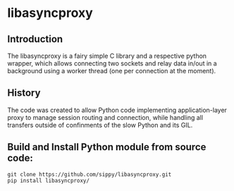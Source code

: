 # libasyncproxy

## Introduction

The libasyncproxy is a fairy simple C library and a respective python wrapper,
which allows connecting two sockets and relay data in/out in a background
using a worker thread (one per connection at the moment).

## History

The code was created to allow Python code implementing application-layer proxy
to manage session routing and connection, while handling all transfers outside
of confinments of the slow Python and its GIL.

## Build and Install Python module from source code:

```
git clone https://github.com/sippy/libasyncproxy.git
pip install libasyncproxy/
```
